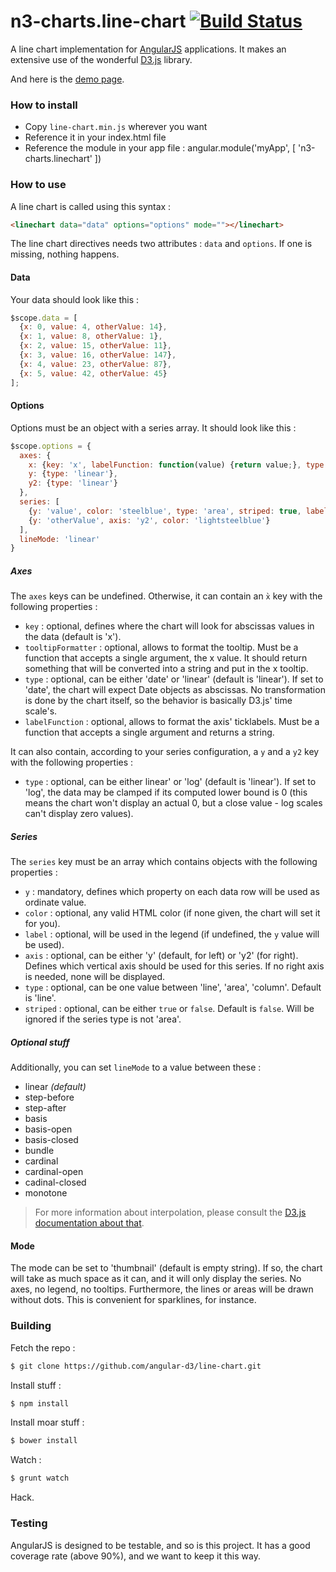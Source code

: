 # n3-charts.line-chart [![Build Status](https://drone.io/github.com/n3-charts/line-chart/status.png)](https://drone.io/github.com/n3-charts/line-chart/latest)

A line chart implementation for [AngularJS](http://angularjs.org/) applications. It makes an extensive use of the wonderful [D3.js](http://d3js.org/) library.

And here is the [demo page](http://n3-charts.github.io/line-chart/).

### How to install
 + Copy `line-chart.min.js` wherever you want
 + Reference it in your index.html file
 + Reference the module in your app file :
     angular.module('myApp', [
      'n3-charts.linechart'
    ])

### How to use
A line chart is called using this syntax :

```html
<linechart data="data" options="options" mode=""></linechart>
```

The line chart directives needs two attributes : `data` and `options`. If one is missing, nothing happens.

#### Data
Your data should look like this :

```js
$scope.data = [
  {x: 0, value: 4, otherValue: 14},
  {x: 1, value: 8, otherValue: 1},
  {x: 2, value: 15, otherValue: 11},
  {x: 3, value: 16, otherValue: 147},
  {x: 4, value: 23, otherValue: 87},
  {x: 5, value: 42, otherValue: 45}
];
```

#### Options
Options must be an object with a series array. It should look like this :

```js
$scope.options = {
  axes: {
    x: {key: 'x', labelFunction: function(value) {return value;}, type: 'linear', tooltipFormatter: function(x) {return x;}},
    y: {type: 'linear'},
    y2: {type: 'linear'}
  },
  series: [
    {y: 'value', color: 'steelblue', type: 'area', striped: true, label: 'Pouet'},
    {y: 'otherValue', axis: 'y2', color: 'lightsteelblue'}
  ],
  lineMode: 'linear'
}
```
##### Axes
The `axes` keys can be undefined. Otherwise, it can contain an `x̀` key with the following properties :

 + `key` : optional, defines where the chart will look for abscissas values in the data (default is 'x').
 + `tooltipFormatter` : optional, allows to format the tooltip. Must be a function that accepts a single argument, the x value. It should return something that will be converted into a string and put in the x tooltip.
 + `type` : optional, can be either 'date' or 'linear' (default is 'linear'). If set to 'date', the chart will expect Date objects as abscissas. No transformation is done by the chart itself, so the behavior is basically D3.js' time scale's.
 + `labelFunction` : optional, allows to format the axis' ticklabels. Must be a function that accepts a single argument and returns a string.
 
It can also contain, according to your series configuration, a `y` and a `y2` key with the following properties :

 + `type` : optional, can be either linear' or 'log' (default is 'linear'). If set to 'log', the data may be clamped if its computed lower bound is 0 (this means the chart won't display an actual 0, but a close value - log scales can't display zero values).


##### Series
The `series` key must be an array which contains objects with the following properties :
 
+ `y` : mandatory, defines which property on each data row will be used as ordinate value.
+ `color` : optional, any valid HTML color (if none given, the chart will set it for you).
+ `label` : optional, will be used in the legend (if undefined, the `y` value will be used).
+ `axis` : optional, can be either 'y' (default, for left) or 'y2' (for right). Defines which vertical axis should be used for this series. If no right axis is needed, none will be displayed.
+ `type` : optional, can be one value between 'line', 'area', 'column'. Default is 'line'.
+ `striped` : optional, can be either `true` or `false`. Default is `false`. Will be ignored if the series type is not 'area'.

##### Optional stuff
Additionally, you can set `lineMode` to a value between these :

+ linear *(default)*
+ step-before
+ step-after
+ basis
+ basis-open
+ basis-closed
+ bundle
+ cardinal
+ cardinal-open
+ cadinal-closed
+ monotone

> For more information about interpolation, please consult the [D3.js documentation about that][1].

#### Mode
The mode can be set to 'thumbnail' (default is empty string). If so, the chart will take as much space as it can, and it will only display the series. No axes, no legend, no tooltips. Furthermore, the lines or areas will be drawn without dots. This is convenient for sparklines, for instance.

### Building
Fetch the repo :
```sh
$ git clone https://github.com/angular-d3/line-chart.git
```

Install stuff :
```sh
$ npm install
```

Install moar stuff :
```sh
$ bower install
```

Watch :
```sh
$ grunt watch
```

Hack.

### Testing
AngularJS is designed to be testable, and so is this project.
It has a good coverage rate (above 90%), and we want to keep it this way.

  [1]: https://github.com/mbostock/d3/wiki/SVG-Shapes#wiki-line_interpolate
